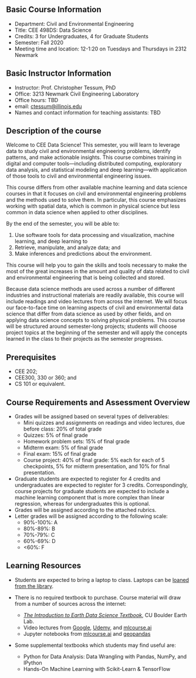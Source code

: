 ## Basic Course Information

* Department: Civil and Environmental Engineering
* Title: CEE 498DS: Data Science
* Credits: 3 for Undergraduates, 4 for Graduate Students
* Semester: Fall 2020
* Meeting time and location: 12-1:20 on Tuesdays and Thursdays in 2312 Newmark

## Basic Instructor Information

* Instructor: Prof. Christopher Tessum, PhD
* Office: 3213 Newmark Civil Engineering Laboratory
* Office hours: TBD
* email: ctessum@illinois.edu
* Names and contact information for teaching assistants: TBD

## Description of the course

Welcome to CEE Data Science!
This semester, you  will learn to leverage data to study civil and environmental engineering problems, identify patterns, and make actionable insights.
This course combines training in digital and computer tools—including distributed computing, exploratory data analysis, and statistical modeling and deep learning—with application of those tools to civil and environmental engineering issues.

This course differs from other available machine learning and data science courses in that it focuses on civil and environmental engineering problems and the methods used to solve them. In particular, this course emphasizes working with spatial data, which is common in physical science but less common in data science when applied to other disciplines.

By the end of the semester, you will be able to:

1. Use software tools for data processing and visualization, machine learning, and deep learning to
2. Retrieve, manipulate, and analyze data; and
3. Make inferences and predictions about the environment.

This course will help you to gain the skills and tools necessary to make the most of the great increases in the amount and quality of data related to civil and environmental engineering that is being collected and stored.

Because data science methods are used across a number of different industries and instructional materials are readily available, this course will include readings and video lectures from across the internet.
We will focus our face-to-face time on learning aspects of civil and environmental data science that differ from data science as used by other fields, and on applying data science concepts to solving physical problems.
This course will be structured around semester-long projects; students will choose project topics at the beginning of the semester and will apply the concepts learned in the class to their projects as the semester progresses.

## Prerequisites

* CEE 202;
* CEE300, 330 or 360; and
* CS 101 or equivalent.

## Course Requirements and Assessment Overview
* Grades will be assigned based on several types of deliverables:
  * Mini quizzes and assignments on readings and video lectures, due before class: 20% of total grade
  * Quizzes: 5% of final grade
  * Homework problem sets: 15% of final grade
  * Midterm exam: 5% of final grade
  * Final exam: 15% of final grade
  * Course project: 40% of final grade: 5% each for each of 5 checkpoints, 5% for midterm presentation, and 10% for final presentation.
* Graduate students are expected to register for 4 credits and undergraduates are expected to register for 3 credits. Correspondingly, course projects for graduate students are expected to include a machine learning component that is more complex than linear regression, whereas for undergraduates this is optional.
* Grades will be assigned according to the attached rubrics.
* Letter grades will be assigned according to the following scale:
  * 90%-100%: A
  * 80%-89%: B
  * 70%-79%: C
  * 60%-69%: D
  * <60%: F

## Learning Resources
* Students are expected to bring a laptop to class. Laptops can be [loaned from the library](https://www.library.illinois.edu/mc/lt/).
* There is no required textbook to purchase. Course material will draw from a number of sources across the internet:
  * [*The Introduction to Earth Data Science Textbook*](https://www.earthdatascience.org/courses/intro-to-earth-data-science/), CU Boulder Earth Lab.
  * Video lectures from [Google](https://developers.google.com/machine-learning/crash-course), [Udemy](https://www.udemy.com/course/deep-learning-prerequisites-the-numpy-stack-in-python/), and [mlcourse.ai](https://mlcourse.ai/lectures)
  * Jupyter notebooks from [mlcourse.ai](https://mlcourse.ai/articles/topic1-exploratory-data-analysis-with-pandas/) and [geopandas](https://github.com/geopandas/scipy2018-geospatial-data)

* Some supplemental textbooks which students may find useful are:
  * Python for Data Analysis: Data Wrangling with Pandas, NumPy, and IPython
  * Hands-On Machine Learning with Scikit-Learn & TensorFlow
